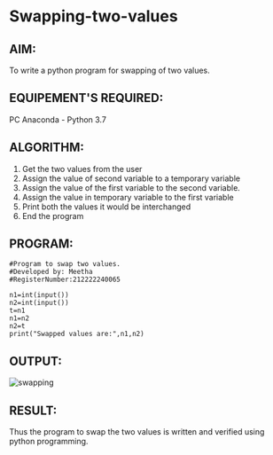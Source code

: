 # Swapping-two-values
## AIM:
To write a python program for swapping of two values.
## EQUIPEMENT'S REQUIRED: 
PC
Anaconda - Python 3.7
## ALGORITHM: 
1. Get the two values from the user
2. Assign the value of second variable to a temporary variable 
3. Assign the value of the first variable to the second variable.
4. Assign the value in temporary variable to the first variable
5. Print both the values it would be interchanged
6. End the program
## PROGRAM:
```
#Program to swap two values.
#Developed by: Meetha
#RegisterNumber:212222240065

n1=int(input())
n2=int(input())
t=n1
n1=n2
n2=t
print("Swapped values are:",n1,n2)
```
## OUTPUT:
![swapping](https://user-images.githubusercontent.com/119401038/224907599-1b009a44-7973-49dc-ba3d-f8983a4bebb7.png)

## RESULT:
Thus the program to swap the two values is written and verified using python programming.



